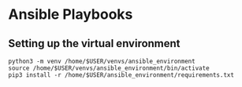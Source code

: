 # Ansible Playbooks

## Setting up the virtual environment
```
python3 -m venv /home/$USER/venvs/ansible_environment
source /home/$USER/venvs/ansible_environment/bin/activate
pip3 install -r /home/$USER/ansible_environment/requirements.txt
```
